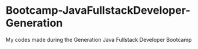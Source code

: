 # Bootcamp-JavaFullstackDeveloper-Generation
My codes made during the Generation Java Fullstack Developer Bootcamp
